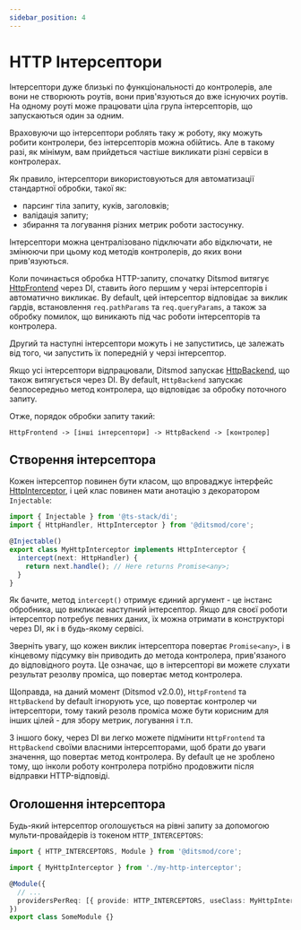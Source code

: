 ```yaml
---
sidebar_position: 4
---
```


# HTTP Інтерсептори

Інтерсептори дуже близькі по функціональності до контролерів, але вони не створюють роутів, вони
прив'язуються до вже існуючих роутів. На одному роуті може працювати ціла група інтерсепторів, що
запускаються один за одним.

Враховуючи що інтерсептори роблять таку ж роботу, яку можуть робити контролери, без інтерсепторів
можна обійтись. Але в такому разі, як мінімум, вам прийдеться частіше викликати різні сервіси в
контролерах.

Як правило, інтерсептори використовуються для автоматизації стандартної обробки, такої як:

- парсинг тіла запиту, куків, заголовків;
- валідація запиту;
- збирання та логування різних метрик роботи застосунку.

Інтерсептори можна централізовано підключати або відключати, не змінюючи при цьому код методів
контролерів, до яких вони прив'язуються.

Коли починається обробка HTTP-запиту, спочатку Ditsmod витягує [HttpFrontend][2] через DI, ставить
його першим у черзі інтерсепторів і автоматично викликає. By default, цей інтерсептор відповідає за
виклик ґардів, встановлення `req.pathParams` та `req.queryParams`, а також за обробку помилок, що
виникають під час роботи інтерсепторів та контролера.

Другий та наступні інтерсептори можуть і не запуститись, це залежать від того, чи запустить їх
попередній у черзі інтерсептор.

Якщо усі інтерсептори відпрацювали, Ditsmod запускає [HttpBackend][3], що також витягується через
DI. By default, `HttpBackend` запускає безпосередньо метод контролера, що відповідає за обробку
поточного запиту.

Отже, порядок обробки запиту такий:

```text
HttpFrontend -> [інші інтерсептори] -> HttpBackend -> [контролер]
```

## Створення інтерсептора

Кожен інтерсептор повинен бути класом, що впроваджує інтерфейс [HttpInterceptor][1], і цей клас
повинен мати анотацію з декоратором `Injectable`:

```ts
import { Injectable } from '@ts-stack/di';
import { HttpHandler, HttpInterceptor } from '@ditsmod/core';

@Injectable()
export class MyHttpInterceptor implements HttpInterceptor {
  intercept(next: HttpHandler) {
    return next.handle(); // Here returns Promise<any>;
  }
}
```

Як бачите, метод `intercept()` отримує єдиний аргумент - це інстанс обробника, що викликає
наступний інтерсептор. Якщо для своєї роботи інтерсептор потребує певних даних, їх можна отримати
в конструкторі через DI, як і в будь-якому сервісі.

Зверніть увагу, що кожен виклик інтерсептора повертає `Promise<any>`, і в кінцевому
підсумку він приводить до метода контролера, прив'язаного до відповідного роута. Це означає, що в
інтерсепторі ви можете слухати результат резолву проміса, що повертає метод контролера.

Щоправда, на даний момент (Ditsmod v2.0.0), `HttpFrontend` та `HttpBackend` by default ігнорують усе, що повертає
контролер чи інтерсептори, тому такий резолв проміса може бути корисним для інших цілей - для збору
метрик, логування і т.п.

З іншого боку, через DI ви легко можете підмінити `HttpFrontend` та `HttpBackend` своїми власними
інтерсепторами, щоб брати до уваги значення, що повертає метод контролера. By default це не зроблено тому, що інколи роботу контролера потрібно продовжити після відправки HTTP-відповіді.

## Оголошення інтерсептора

Будь-який інтерсептор оголошується на рівні запиту за допомогою мульти-провайдерів із токеном
`HTTP_INTERCEPTORS`:

```ts
import { HTTP_INTERCEPTORS, Module } from '@ditsmod/core';

import { MyHttpInterceptor } from './my-http-interceptor';

@Module({
  // ...
  providersPerReq: [{ provide: HTTP_INTERCEPTORS, useClass: MyHttpInterceptor, multi: true }],
})
export class SomeModule {}
```

[1]: https://github.com/ditsmod/ditsmod/blob/core-1.0.0/packages/core/src/types/http-interceptor.ts#L9-L11
[2]: https://github.com/ditsmod/ditsmod/blob/core-1.0.0/packages/core/src/types/http-interceptor.ts#L18-L20
[3]: https://github.com/ditsmod/ditsmod/blob/core-1.0.0/packages/core/src/types/http-interceptor.ts#L41-L43
